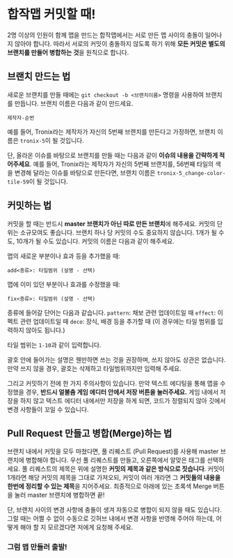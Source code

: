 ﻿합작맵 커밋할 때!
=
2명 이상의 인원이 함께 맵을 만드는 합작맵에서는 서로 만든 맵 사이의 충돌이 일어나지 않아야 합니다.
따라서 서로의 커밋이 충돌하지 않도록 하기 위해 **모든 커밋은 별도의 브랜치를 만들어 병합하는 것**을 원칙으로 합니다.

브랜치 만드는 법
-
새로운 브랜치를 만들 때에는 `git checkout -b <브랜치이름>` 명령을 사용하여 브랜치를 만듭니다.
브랜치 이름은 다음과 같이 만드세요.

    제작자-순번
   
   예를 들어, Tronix라는 제작자가 자신의 5번째 브랜치를 만든다고 가정하면, 브랜치 이름은 `tronix-5`이 될 것입니다.

단, 올라온 이슈를 바탕으로 브랜치를 만들 때는 다음과 같이 **이슈의 내용을 간략하게 적어주세요**. 예를 들어, Tronix라는 제작자가 자신의 5번째 브랜치를, 56번째 타일의 색을 변경해 달라는 이슈를 바탕으로 만든다면, 브랜치 이름은 `tronix-5_change-color-tile-59`이 될 것입니다.

커밋하는 법
-
커밋을 할 때는 반드시 **master 브랜치가 아닌 따로 만든 브랜치**에 해주세요. 커밋의 단위는 소규모여도 좋습니다. 브랜치 하나 당 커밋의 수도 중요하지 않습니다. 1개가 될 수도, 10개가 될 수도 있습니다.
커밋의 이름은 다음과 같이 해주세요.

맵의 새로운 부분이나 효과 등을 추가했을 때:

    add<종류>: 타일범위 (설명 - 선택)
  
맵에 이미 있던 부분이나 효과를 수정했을 때:

    fix<종류>: 타일범위 (설명 - 선택)


종류에 들어갈 단어는 다음과 같습니다.
`pattern`: 채보 관련 업데이트일 때
`effect`: 이펙트 관련 업데이트일 때
`deco`: 장식, 배경 등을 추가할 때 (이 경우에는 타일 범위를 입력하지 않아도 됩니다.)

타일 범위는 `1-10`과 같이 입력합니다.

괄호 안에 들어가는 설명은 웬만하면 쓰는 것을 권장하며, 쓰지 않아도 상관은 없습니다. 만약 쓰지 않을 경우, 괄호는 삭제하고 타일범위까지만 입력해 주세요.

그리고 커밋하기 전에 한 가지 주의사항이 있습니다.
만약 텍스트 에디팅을 통해 맵을 수정했을 경우, **반드시 얼불춤 게임 에디터 안에서 저장 버튼을 눌러주세요.** 게임 내에서 저장을 하지 않고 텍스트 에디터 내에서만 저장을 하게 되면, 코드가 정렬되지 않아 깃에서 변경 사항들이 꼬일 수 있습니다.

Pull Request 만들고 병합(Merge)하는 법
-
브랜치 내에서 커밋을 모두 마쳤다면, 풀 리퀘스트 (Pull Request)를 사용해 master 브랜치에 병합해야 합니다.
우선 풀 리퀘스트를 만들고, 오른쪽에서 알맞은 태그를 선택하세요. 풀 리퀘스트의 제목은 위에 설명한 **커밋의 제목과 같은 방식으로 짓습니다**. 커밋이 1개라면 해당 커밋의 제목을 그대로 가져오되, 커밋이 여러 개라면 그 **커밋들의 내용을 한번에 정리할 수 있는 제목**을 지어주세요.
최종적으로 아래에 있는 초록색 Merge 버튼을 눌러 master 브랜치에 병합하면 끝!

단, 브랜치 사이의 변경 사항에 충돌이 생겨 자동으로 병합이 되지 않을 때도 있습니다. 그럴 때는 어쩔 수 없이 수동으로 깃허브 내에서 변경 사항을 반영해 주어야 하는데, 어떻게 해야 할 지 모르겠다면 저에게 요청해 주세요.

### 그럼 맵 만들러 출발!
